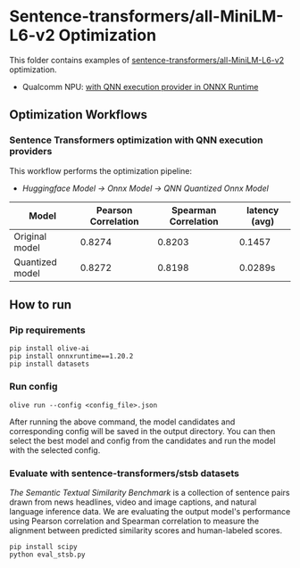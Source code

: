 # Sentence-transformers/all-MiniLM-L6-v2 Optimization

This folder contains examples of [sentence-transformers/all-MiniLM-L6-v2](https://huggingface.co/sentence-transformers/all-MiniLM-L6-v2) optimization.
- Qualcomm NPU: [with QNN execution provider in ONNX Runtime](#sentence-transformers-optimization-with-qnn-execution-providers)

## Optimization Workflows
### Sentence Transformers optimization with QNN execution providers
This workflow performs the optimization pipeline:
- *Huggingface Model -> Onnx Model -> QNN Quantized Onnx Model*

| Model | Pearson Correlation | Spearman Correlation | latency (avg) |
|-|-|-| -|
| Original model |  0.8274 | 0.8203 | 0.1457 |
| Quantized model | 0.8272 | 0.8198 | 0.0289s |

## How to run
### Pip requirements
```
pip install olive-ai
pip install onnxruntime==1.20.2
pip install datasets
```

### Run config
```
olive run --config <config_file>.json
```
After running the above command, the model candidates and corresponding config will be saved in the output directory.
You can then select the best model and config from the candidates and run the model with the selected config.

### Evaluate with sentence-transformers/stsb datasets
*The Semantic Textual Similarity Benchmark* is a collection of sentence pairs drawn from news headlines, video and image captions, and natural language inference data. We are evaluating the output model's performance using Pearson correlation and Spearman correlation to measure the alignment between predicted similarity scores and human-labeled scores.
```
pip install scipy
python eval_stsb.py
```
